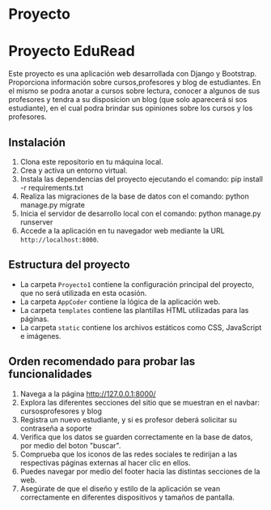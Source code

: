 ﻿# Proyecto
# Proyecto EduRead

Este proyecto es una aplicación web desarrollada con Django y Bootstrap. Proporciona información sobre cursos,profesores y blog de estudiantes. En el mismo se podra anotar a cursos sobre lectura, conocer a algunos de sus profesores y tendra a su disposicion un blog (que solo aparecerá si sos estudiante), en el cual podra brindar sus opiniones sobre los cursos y los profesores.

## Instalación

1. Clona este repositorio en tu máquina local.
2. Crea y activa un entorno virtual.
3. Instala las dependencias del proyecto ejecutando el comando:
pip install -r requirements.txt
4. Realiza las migraciones de la base de datos con el comando:
python manage.py migrate
5. Inicia el servidor de desarrollo local con el comando:
python manage.py runserver
6. Accede a la aplicación en tu navegador web mediante la URL `http://localhost:8000`.

## Estructura del proyecto

- La carpeta `Proyecto1` contiene la configuración principal del proyecto, que no será utilizada en esta ocasión.
- La carpeta `AppCoder` contiene la lógica de la aplicación web.
- La carpeta `templates` contiene las plantillas HTML utilizadas para las páginas.
- La carpeta `static` contiene los archivos estáticos como CSS, JavaScript e imágenes.

## Orden recomendado para probar las funcionalidades

1. Navega a la página http://127.0.0.1:8000/
2. Explora las diferentes secciones del sitio que se muestran en el navbar: cursosprofesores y blog 
3. Registra un nuevo estudiante, y si es profesor deberá solicitar su contraseña a soporte
4. Verifica que los datos se guarden correctamente en la base de datos, por medio del boton "buscar".
5. Comprueba que los iconos de las redes sociales te redirijan a las respectivas páginas externas al hacer clic en ellos.
6. Puedes navegar por medio del footer hacia las distintas secciones de la web.
7. Asegúrate de que el diseño y estilo de la aplicación se vean correctamente en diferentes dispositivos y tamaños de pantalla.
